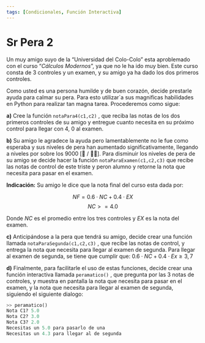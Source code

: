 ```yaml
---
tags: [Condicionales, Función Interactiva]
---
```


# Sr Pera 2

Un muy amigo suyo de la “Universidad del Colo-Colo” esta aproblemado con el
curso “*Cálculos Modernos*”, ya que no le ha ido muy bien. Este curso consta de 3
controles y un examen, y su amigo ya ha dado los dos primeros controles.

Como usted es una persona humilde y de buen corazón, decide prestarle ayuda para
calmar su pera. Para esto utilizar´a sus magnificas habilidades en Python para realizar
tan magna tarea. Procederemos como sigue:

**a)** Cree la función `notaPara4(c1,c2)` , que reciba las   notas de los dos primeros
controles de su amigo y entregue cuanto necesita en su próximo control para
llegar con 4, 0 al examen.

**b)** Su amigo le agradece la ayuda pero lamentablemente no le fue como esperaba
y sus niveles de pera han aumentado significativamente, llegando a niveles por
sobre los 9000 [🍐 / 👨‍🎓]. Para disminuir los niveles de pera de su amigo se decide
hacer la función `notaParaExamen(c1,c2,c3)` que recibe las notas de control
de este triste y peron alumno y retorne la nota que necesita para pasar en el
examen.

**Indicación:** Su amigo le dice que la nota final del curso esta dada por:

$$NF = 0.6 \cdot NC + 0.4 \cdot EX $$
$$ NC >= 4.0$$

Donde $NC$ es el promedio entre los tres controles y $EX$ es la nota del examen.

**c)** Anticipándose a la pera que tendrá su amigo, decide crear una función llamada
`notaParaSegunda(c1,c2,c3)` , que recibe las notas de control, y entrega la
nota que necesita para llegar al examen de segunda. Para llegar al examen de
segunda, se tiene que cumplir que: $0.6 \cdot NC + 0.4 \cdot Ex \geq 3,7$

**d)** Finalmente, para facilitarle el uso de estas funciones, decide crear una función interactiva llamada `peramatico()` , que pregunta por las 3 notas de controles, y muestra en pantalla la nota que necesita para pasar en el examen, y la nota que necesita para llegar al examen de segunda, siguiendo el siguiente dialogo:

```python
>> peramatico()
Nota C1? 5.0
Nota C2? 3.0
Nota C3? 2.0
Necesitas un 5.0 para pasarlo de una
Necesitas un 4.3 para llegar al de segunda
```





